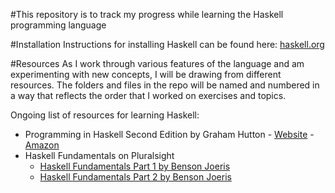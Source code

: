 #This repository is to track my progress while learning the Haskell programming language

#Installation
Instructions for installing Haskell can be found here: [haskell.org](https://www.haskell.org/)

#Resources
As I work through various features of the language and am experimenting with new concepts,
I will be drawing from different resources. The folders and files in the repo will be named and numbered in a way that reflects the order that I worked on exercises and topics.

Ongoing list of resources for learning Haskell:
- Programming in Haskell Second Edition by Graham Hutton - [Website](http://www.cs.nott.ac.uk/~pszgmh/pih.html) - [Amazon](https://www.amazon.com/Programming-Haskell-Graham-Hutton/dp/1316626229)
- Haskell Fundamentals on Pluralsight
    - [Haskell Fundamentals Part 1 by Benson Joeris](https://app.pluralsight.com/library/courses/haskell-fundamentals-part1/table-of-contents)
    - [Haskell Fundamentals Part 2 by Benson Joeris](https://app.pluralsight.com/library/courses/haskell-fundamentals-part2/table-of-contents)